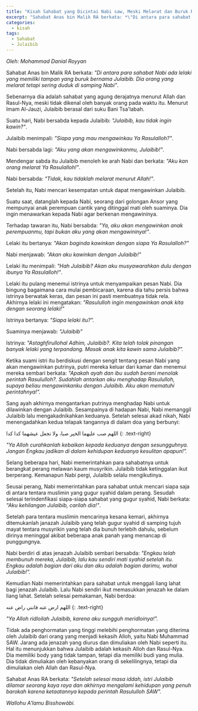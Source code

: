 ```yaml
---
title: "Kisah Sahabat yang Dicintai Nabi saw, Meski Melarat dan Buruk Rupa"
excerpt: "Sahabat Anas bin Malik RA berkata: *\"Di antara para sahabat Nabi ada lelaki yang memiliki tampan yang buruk bernama Julaibib. Dia orang yang melarat tetapi sering duduk di samping Nabi\"*."
categories:
  - kisah
tags:
  - Sahabat 
  - Julaibib
---
```


*Oleh: Mohammad Danial Royyan*

Sahabat Anas bin Malik RA berkata: *"Di antara para sahabat Nabi ada lelaki yang memiliki tampan yang buruk bernama Julaibib. Dia orang yang melarat tetapi sering duduk di samping Nabi"*. 

Sebenarnya dia adalah sahabat yang agung derajatnya menurut Allah dan Rasul-Nya, meski tidak dikenal oleh banyak orang pada waktu itu. Menurut Imam Al-Jauzi, Julaibib berasal dari suku Bani Tsa'labah.

Suatu hari, Nabi bersabda kepada Julaibib: *"Julaibib, kau tidak ingin kawin?"*. 

Julaibib menimpali: *"Siapa yang mau mengawinkau Ya Rasulalloh?"*. 

Nabi bersabda lagi: *"Aku yang akan mengawinkanmu, Julaibib!"*. 

Mendengar sabda itu Julaibib menoleh ke arah Nabi dan berkata: *"Aku kan orang melarat Ya Rasulalloh!"*. 

Nabi bersabda: *"Tidak, kau tidaklah melarat menurut Allah!"*. 

Setelah itu, Nabi mencari kesempatan untuk dapat mengawinkan Julaibib.

Suatu saat, datanglah kepada Nabi, seorang dari golongan Ansor yang mempunyai anak perempuan cantik yang ditinggal mati oleh suaminya. Dia ingin menawarkan kepada Nabi agar berkenan mengawininya. 

Terhadap tawaran itu, Nabi bersabda: *"Ya, aku akan mengawinkan anak perempuanmu, tapi bukan aku yang akan mengawininya!"*.

Lelaki itu bertanya: *"Akan baginda kawinkan dengan siapa Ya Rasulalloh?"*

Nabi menjawab: *"Akan aku kawinkan dengan Julaibib!"*

Lelaki itu menimpali: *"Hah Julaibib? Akan aku musyawarahkan dulu dengan ibunya Ya Rasulalloh!"*.

Lelaki itu pulang menemui istrinya untuk menyampaikan pesan Nabi. Dia bingung bagaimana cara mulai pembicaraan, karena dia tahu persis bahwa istrinya berwatak keras, dan pesan ini pasti membuatnya tidak rela. Akhirnya lelaki ini mengatakan: *"Rasululloh ingin mengawinkan anak kita dengan seorang lelaki!"*

Istrinya bertanya: *"Siapa lelaki itu?".* 

Suaminya menjawab: *"Julaibib"*

Istrinya: *"Astaghfirullohal Adhim, Julaibib?. Kita telah tolak pinangan banyak lelaki yang terpandang. Masak anak kita kawin sama Julaibib?".*

Ketika suami istri itu berdiskusi dengan sengit tentang pesan Nabi yang akan mengawinkan putrinya, putri mereka keluar dari kamar dan menemui mereka sembari berkata: *"Apakah ayah dan ibu sudah berani menolak perintah Rasululloh?. Sudahlah antarkan aku menghadap Rasululloh, supaya beliau mengawinkanku dengan Julaibib. Aku akan mematuhi perintahnya!".*

Sang ayah akhirnya mengantarkan putrinya menghadap Nabi untuk dilawinkan dengan Julaibib. Sesampainya di hadapan Nabi, Nabi memanggil Julaibib lalu mengakadnikahkan keduanya. Setelah selesai akad nikah, Nabi menengadahkan kedua telapak tangannya di dalam doa yang berbunyi:

اللهم صب عليهما الخير صبا، ولا تجعل عيشهما كدا كدا
{: .text-right}

*"Ya Alloh curahkanlah kebaikan kepada keduanya dengan sesungguhnya. Jangan Engkau jadikan di dalam kehidupan keduanya kesulitan apapun!".*

Selang beberapa hari, Nabi memerintahkan para sahabatnya untuk berangkat perang melawan kaum musyrikin. Julaibib tidak ketinggalan ikut berperang. Kemanapun Nabi pergi, Julaibib selalu mengikutinya.

Seusai perang, Nabi memerintahkan para sahabat untuk mencari siapa saja di antara tentara muslimin yang gugur syahid dalam perang. Sesudah selesai terindenfikasi siapa-siapa sahabat yang gugur syahid, Nabi berkata: *"Aku kehilangan Julaibib, carilah dia!"*.

Setelah para tentara muslimin mencarinya kesana kemari, akhirnya ditemukanlah janazah Julaibib yang telah gugur syahid di samping tujuh mayat tentara musyrikin yang telah dia bunuh terlebih dahulu, sebelum dirinya meninggal akibat beberapa anak panah yang menancap di punggungnya.

Nabi berdiri di atas jenazah Julaibib sembari bersabda: *"Engkau telah membunuh mereka, Julaibib, lalu kau sendiri mati syahid setelah itu. Engkau adalah bagian dari aku dan aku adalah bagian darimu, wahai Julaibib!".*

Kemudian Nabi memerintahkan para sahabat untuk menggali liang lahat bagi jenazah Julaibib. Lalu Nabi sendiri ikut memasukkan jenazah ke dalam liang lahat. Setelah selesai pemakaman, Nabi berdoa:

اللهم ارض عنه فانني راض عنه
{: .text-right}


*"Ya Alloh ridloilah Julaibib, karena aku sungguh meridloinya!".*

Tidak ada penghormatan yang tinggi melebihi penghormatan yang diterima oleh Julaibib dari orang yang menjadi kekasih Alloh, yaitu Nabi Muhammad SAW. Jarang ada jenazah yang diurus dan dimuliakan oleh Nabi seperti itu. Hal itu menunjukkan bahwa Julaibib adalah kekasih Alloh dan Rasul-Nya. Dia memiliki body yang tidak tampan, tetapi dia memiliki budi yang mulia. Dia tidak dimuliakan oleh kebanyakan orang di sekelilingnya, tetapi dia dimuliakan oleh Allah dan Rasul-Nya.

Sahabat Anas RA berkata: _"Setelah selesai masa iddah, istri Julaibib dilamar seorang kaya raya dan akhirnya mengalami kehidupan yang penuh barokah karena ketaatannya kepada perintah Rasululloh SAW"._

_Wallohu A'lamu Bisshowàbi._